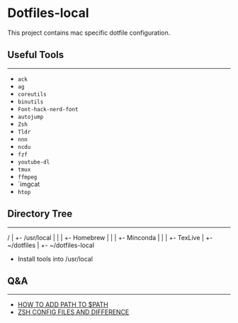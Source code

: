 # Dotfiles-local
This project contains mac specific dotfile configuration.

## Useful Tools
---
* `ack`
* `ag`
* `coreutils`
* `binutils`
* `Font-hack-nerd-font`
* `autojump`
* `Zsh`
* `Tldr`
* `nnn`
* `ncdu`
* `fzf`
* `youtube-dl`
* `tmux`
* `ffmpeg`
* `imgcat
* `htop`

## Directory Tree
---
/
|
+- /usr/local
|  |
|  +- Homebrew
|  |
|  +- Minconda
|  |
|  +- TexLive
|
+- ~/dotfiles
|
+- ~/dotfiles-local

* Install tools into /usr/local

## Q&A
---
* [HOW TO ADD PATH TO $PATH](https://unix.stackexchange.com/questions/26047/how-to-correctly-add-a-path-to-path)
* [ZSH CONFIG FILES AND DIFFERENCE](https://unix.stackexchange.com/questions/71253/what-should-shouldnt-go-in-zshenv-zshrc-zlogin-zprofile-zlogout)
